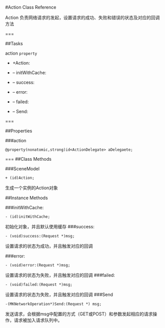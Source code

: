 #Action Class Reference 

Action 负责网络请求的发起，设置请求的成功、失败和错误的状态及对应的回调方法


===

##Tasks

  action `property`
  
* +Action:

* – initWithCache:

* – success:

* – error:

* – failed:

* – Send:

===

##Properties

###action 

	@property(nonatomic,strong)id<ActionDelegate> aDelegaete;

===
##Class Methods

###SceneModel 

	+ (id)Action;
	
生成一个实例的Action对象
	
##Instance Methods

###initWithCache: 

	- (id)initWithCache;
	
初始化对象，并且默认使用缓存
###success: 

	- (void)success:(Request *)msg;
设置请求的状态为成功，并且触发对应的回调
	
###error: 

	- (void)error:(Request *)msg;
设置请求的状态为失败，并且触发对应的回调
###failed: 

	- (void)failed:(Request *)msg;
	
设置请求的状态为失败，并且触发对应的回调
###Send 

	-(MKNetworkOperation*)Send:(Request *) msg;
	
发送请求，会根据msg中配置的方式（GET或POST）和参数发起相应的请求操作，请求被加入请求队列中。
